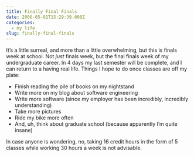 ```yaml
---
title: Finally Final Finals
date: 2006-05-01T15:29:39.000Z
categories:
  - my life
slug: finally-final-finals
---
```

It’s a little surreal, and more than a little overwhelming, but this is finals week at school. Not _just_ finals week, but the final finals week of my undergraduate career. In 4 days my last semester will be complete, and I can return to a having real life. Things I hope to do once classes are off my plate:

<ul class="simple">
  <li>
    Finish reading the pile of books on my nightstand
  </li>
  <li>
    Write more on my blog about software engineering
  </li>
  <li>
    Write more software (since my employer has been incredibly, incredibly understanding)
  </li>
  <li>
    Take more pictures
  </li>
  <li>
    Ride my bike more often
  </li>
  <li>
    And, uh, think about graduate school (because apparently I’m quite insane)
  </li>
</ul>

In case anyone is wondering, no, taking 16 credit hours in the form of 5 classes while working 30 hours a week is not advisable.


